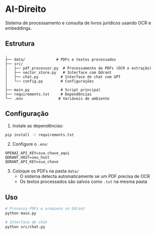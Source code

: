 # AI-Direito

Sistema de processamento e consulta de livros jurídicos usando OCR e embeddings.

## Estrutura

```
.
├── data/              # PDFs e textos processados
├── src/
│   ├── pdf_processor.py  # Processamento de PDFs (OCR e extração)
│   ├── vector_store.py   # Interface com Qdrant
│   ├── chat.py          # Interface de chat com GPT
│   └── config.py        # Configurações
│
├── main.py              # Script principal
├── requirements.txt     # Dependências
└── .env                # Variáveis de ambiente
```

## Configuração

1. Instale as dependências:
```bash
pip install -r requirements.txt
```

2. Configure o `.env`:
```
OPENAI_API_KEY=sua_chave_aqui
QDRANT_HOST=seu_host
QDRANT_API_KEY=sua_chave
```

3. Coloque os PDFs na pasta `data/`
   - O sistema detecta automaticamente se um PDF precisa de OCR
   - Os textos processados são salvos como `.txt` na mesma pasta

## Uso

```bash
# Processa PDFs e armazena no Qdrant
python main.py

# Interface de chat
python src/chat.py
``` 